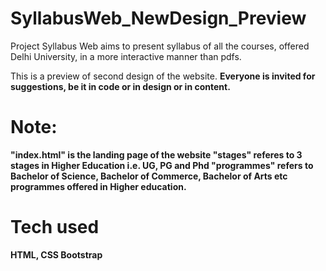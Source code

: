 # SyllabusWeb_NewDesign_Preview

Project Syllabus Web aims to present syllabus of all the courses, offered Delhi University, in a more interactive manner than pdfs.

This is a preview of second design of the website. <b>Everyone is invited for suggestions, be it in code or in design or in content.<b>

# Note:
"index.html" is the landing page of the website
"stages" referes to 3 stages in Higher Education i.e. UG, PG and Phd
"programmes" refers to Bachelor of Science, Bachelor of Commerce, Bachelor of Arts etc programmes offered in Higher education.

# Tech used
HTML, CSS
Bootstrap
